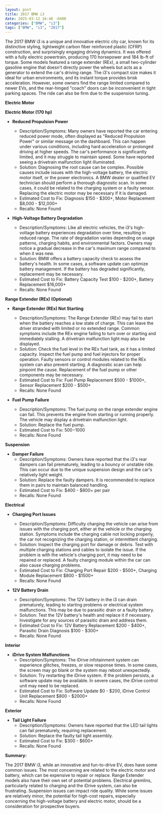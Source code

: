 ```yaml
---
layout: post
title: 2017 BMW i3
date: 2025-03-12 16:48 -0400
categories: ["BMW", "i3"]
tags: ["BMW", "i3", "2017"]
---
```

The 2017 BMW i3 is a unique and innovative electric city car, known for its distinctive styling, lightweight carbon fiber reinforced plastic (CFRP) construction, and surprisingly engaging driving dynamics. It was offered with a fully electric powertrain, producing 170 horsepower and 184 lb-ft of torque.  Some models featured a range extender (REx), a small two-cylinder gasoline engine that doesn't directly power the wheels but acts as a generator to extend the car's driving range. The i3's compact size makes it ideal for urban environments, and its instant torque provides brisk acceleration.  However, some owners find the range limited compared to newer EVs, and the rear-hinged "coach" doors can be inconvenient in tight parking spaces.  The ride can also be firm due to the suspension tuning.

**Electric Motor**

**Electric Motor (170 hp)**

*   **Reduced Propulsion Power**
    *   Description/Symptoms: Many owners have reported the car entering reduced power mode, often displayed as "Reduced Propulsion Power" or similar message on the dashboard. This can happen under various conditions, including hard acceleration or prolonged driving at higher speeds. The car's performance is significantly limited, and it may struggle to maintain speed. Some have reported seeing a drivetrain malfunction light illuminated.
    *   Solution: Diagnosing the root cause can be complex. Possible causes include issues with the high-voltage battery, the electric motor itself, or the power electronics. A BMW dealer or qualified EV technician should perform a thorough diagnostic scan. In some cases, it could be related to the charging system or a faulty sensor. Replacing the electric motor may be necessary if it is damaged.
    *   Estimated Cost to Fix: Diagnosis $150 - $300+, Motor Replacement $8,000 - $12,000+
    * Recalls: None Found

*   **High-Voltage Battery Degradation**
    *   Description/Symptoms:  Like all electric vehicles, the i3's high-voltage battery experiences degradation over time, resulting in reduced range. The rate of degradation varies depending on usage patterns, charging habits, and environmental factors. Owners may notice a gradual decrease in the car's maximum range compared to when it was new.
    *   Solution: BMW offers a battery capacity check to assess the battery's health. In some cases, a software update can optimize battery management. If the battery has degraded significantly, replacement may be necessary.
    *   Estimated Cost to Fix: Battery Capacity Test $100 - $200+, Battery Replacement $16,000+
    * Recalls: None Found

**Range Extender (REx) (Optional)**

*   **Range Extender (REx) Not Starting**
    *   Description/Symptoms: The Range Extender (REx) may fail to start when the battery reaches a low state of charge. This can leave the driver stranded with limited or no extended range. Common symptoms include the REx engine failing to turn over or starting and immediately stalling. A drivetrain malfunction light may also be displayed.
    *   Solution: Check the fuel level in the REx fuel tank, as it has a limited capacity. Inspect the fuel pump and fuel injectors for proper operation.  Faulty sensors or control modules related to the REx system can also prevent starting.  A diagnostic scan can help pinpoint the cause.  Replacement of the fuel pump or other components may be necessary.
    *   Estimated Cost to Fix: Fuel Pump Replacement $500 - $1000+, Sensor Replacement $200 - $500+
    *   Recalls: None Found

*   **Fuel Pump Failure**
    * Description/Symptoms: The fuel pump on the range extender engine can fail. This prevents the engine from starting or running properly. The vehicle may display a drivetrain malfunction light.
    * Solution: Replace the fuel pump.
    * Estimated Cost to Fix: $500-$1000
    * Recalls: None Found

**Suspension**

*   **Damper Failure**
    * Description/Symptoms: Owners have reported that the i3's rear dampers can fail prematurely, leading to a bouncy or unstable ride. This can occur due to the unique suspension design and the car's relatively light weight.
    * Solution: Replace the faulty dampers. It is recommended to replace them in pairs to maintain balanced handling.
    * Estimated Cost to Fix: $400 - $800+ per pair
    * Recalls: None Found

**Electrical**

*   **Charging Port Issues**
    *   Description/Symptoms: Difficulty charging the vehicle can arise from issues with the charging port, either at the vehicle or the charging station. Symptoms include the charging cable not locking properly, the car not recognizing the charging station, or intermittent charging.
    *   Solution: Inspect the charging port for damage or debris. Test with multiple charging stations and cables to isolate the issue. If the problem is with the vehicle's charging port, it may need to be repaired or replaced. A faulty charging module within the car can also cause charging problems.
    *   Estimated Cost to Fix: Charging Port Repair $200 - $500+, Charging Module Replacement $800 - $1500+
    *   Recalls: None Found

* **12V Battery Drain**
    * Description/Symptoms: The 12V battery in the i3 can drain prematurely, leading to starting problems or electrical system malfunctions. This may be due to parasitic drain or a faulty battery.
    * Solution: Test the 12V battery's health and replace it if necessary. Investigate for any sources of parasitic drain and address them.
    * Estimated Cost to Fix: 12V Battery Replacement $200 - $400+, Parasitic Drain Diagnosis $100 - $300+
    * Recalls: None Found

**Interior**

*   **iDrive System Malfunctions**
    *   Description/Symptoms: The iDrive infotainment system can experience glitches, freezes, or slow response times. In some cases, the screen may go blank or the system may reboot unexpectedly.
    *   Solution: Try restarting the iDrive system. If the problem persists, a software update may be available. In severe cases, the iDrive control unit may need to be replaced.
    *   Estimated Cost to Fix: Software Update $0 - $200, iDrive Control Unit Replacement $800 - $2000+
    *   Recalls: None Found

**Exterior**

*   **Tail Light Failure**
    * Description/Symptoms: Owners have reported that the LED tail lights can fail prematurely, requiring replacement.
    * Solution: Replace the faulty tail light assembly.
    * Estimated Cost to Fix: $300 - $600+
    * Recalls: None Found

**Summary:**

The 2017 BMW i3, while an innovative and fun-to-drive EV, does have some common issues.  The most concerning are related to the electric motor and battery, which can be expensive to repair or replace. Range Extender models also have their own set of potential problems. Electrical gremlins, particularly related to charging and the iDrive system, can also be frustrating. Suspension issues can impact ride quality.  While some issues are relatively minor, the potential for high-cost repairs, especially concerning the high-voltage battery and electric motor, should be a consideration for prospective buyers.

